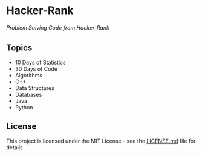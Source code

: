 # Hacker-Rank
###### Problem Solving Code from Hacker-Rank 

## Topics 
* 10 Days of Statistics
* 30 Days of Code
* Algorithms
* C++
* Data Structures
* Databases
* Java
* Python

## License

This project is licensed under the MIT License - see the [LICENSE.md](https://github.com/imran110219/Hacker-Rank/blob/master/LICENSE) file for details